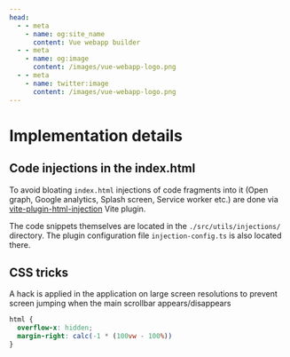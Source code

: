 ```yaml
---
head:
  - - meta
    - name: og:site_name
      content: Vue webapp builder
  - - meta
    - name: og:image
      content: /images/vue-webapp-logo.png
  - - meta
    - name: twitter:image
      content: /images/vue-webapp-logo.png
---
```


# Implementation details

## Code injections in the index.html

To avoid bloating `index.html` injections of code fragments into it (Open graph, Google analytics, Splash screen, Service worker etc.) are done via [vite-plugin-html-injection](https://github.com/altrusl/vite-plugin-html-injection/) Vite plugin.

The code snippets themselves are located in the `./src/utils/injections/` directory. The plugin configuration file `injection-config.ts` is also located there.

## CSS tricks

A hack is applied in the application on large screen resolutions to prevent screen jumping when the main scrollbar appears/disappears

```css
html {
  overflow-x: hidden;
  margin-right: calc(-1 * (100vw - 100%))
}
```